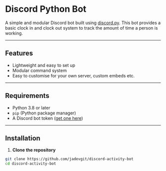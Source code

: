 # Discord Python Bot

A simple and modular Discord bot built using [discord.py](https://github.com/Rapptz/discord.py). This bot provides a basic clock in and clock out system to track the amount of time a person is working.

---

## Features

- Lightweight and easy to set up
- Modular command system
- Easy to customise for your own server, custom embeds etc.

---

## Requirements

- Python 3.8 or later
- `pip` (Python package manager)
- A Discord bot token ([get one here](https://discord.com/developers/applications))

---

## Installation

1. **Clone the repository**  
```bash
git clone https://github.com/jadevgit/discord-activity-bot
cd discord-activity-bot
